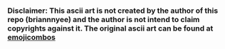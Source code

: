 ### Disclaimer: This ascii art is not created by the author of this repo (briannnyee) and the author is not intend to claim copyrights against it. The original ascii art can be found at [emojicombos](https://emojicombos.com/ethereum-ascii-art)